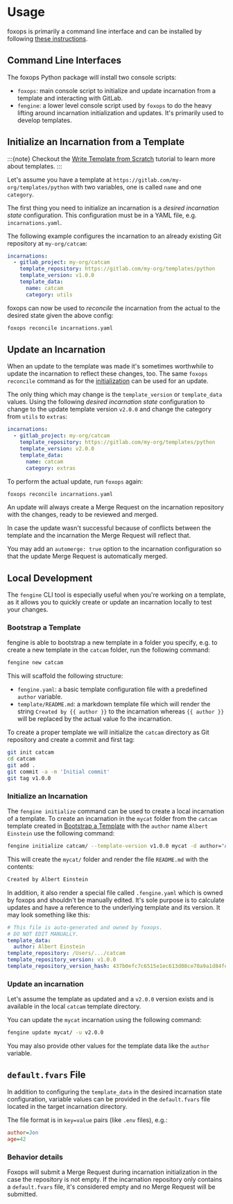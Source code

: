 # Usage

foxops is primarily a command line interface and can be installed by following [these instructions](installation).

## Command Line Interfaces

The foxops Python package will install two console scripts:

* `foxops`: main console script to initialize and update incarnation from a template and interacting with GitLab.
* `fengine`: a lower level console script used by `foxops` to do the heavy lifting around incarnation initialization and updates.
             It's primarily used to develop templates.

## Initialize an Incarnation from a Template

:::{note}
Checkout the [Write Template from Scratch](tutorials/write-template-from-scratch) tutorial to
learn more about templates.
:::

Let's assume you have a template at `https://gitlab.com/my-org/templates/python` with two variables, one is called `name` and one `category`.

The first thing you need to initialize an incarnation is a *desired incarnation state* configuration.
This configuration must be in a YAML file, e.g. `incarnations.yaml`.

The following example configures the incarnation to an already existing Git repository at `my-org/catcam`:

```yaml
incarnations:
  - gitlab_project: my-org/catcam
    template_repository: https://gitlab.com/my-org/templates/python
    template_version: v1.0.0
    template_data:
      name: catcam
      category: utils
```

foxops can now be used to *reconcile* the incarnation from the actual to the desired state given the above config:

```sh
foxops reconcile incarnations.yaml
```

## Update an Incarnation

When an update to the template was made it's sometimes worthwhile to update the incarnation to reflect these changes, too.
The same `foxops reconcile` command as for the [initialization](#initialize-an-incarnation-from-a-template) can be used
for an update.

The only thing which may change is the `template_version` or `template_data` values.
Using the following *desired incarnation state* configuration to change to the update template version `v2.0.0` and change
the category from `utils` to `extras`:

```yaml
incarnations:
  - gitlab_project: my-org/catcam
    template_repository: https://gitlab.com/my-org/templates/python
    template_version: v2.0.0
    template_data:
      name: catcam
      category: extras
```

To perform the actual update, run `foxops` again:

```sh
foxops reconcile incarnations.yaml
```

An update will always create a Merge Request on the incarnation repository with the changes, ready to be reviewed and merged.

In case the update wasn't successful because of conflicts between the template and the incarnation the Merge Request will
reflect that.

You may add an `automerge: true` option to the incarnation configuration so that the update Merge Request is automatically merged.

## Local Development

The `fengine` CLI tool is especially useful when you're working on a template,
as it allows you to quickly create or update an incarnation locally to test your changes.

### Bootstrap a Template

fengine is able to bootstrap a new template in a folder you specify, e.g. to create a new template in the `catcam` folder,
run the following command:

```sh
fengine new catcam
```

This will scaffold the following structure:

* `fengine.yaml`: a basic template configuration file with a predefined `author` variable.
* `template/README.md`: a markdown template file which will render the string `Created by {{ author }}` to the incarnation
                        whereas `{{ author }}` will be replaced by the actual value fo the incarnation.

To create a proper template we will initialize the `catcam` directory as Git repository and create a commit and first tag:

```sh
git init catcam
cd catcam
git add .
git commit -a -m 'Initial commit'
git tag v1.0.0
```

### Initialize an Incarnation

The `fengine initialize` command can be used to create a local incarnation of a template.
To create an incarnation in the `mycat` folder from the `catcam` template created in [Bootstrap a Template](#bootstrap-a-template)
with the `author` name `Albert Einstein` use the following command:

```sh
fengine initialize catcam/ --template-version v1.0.0 mycat -d author="Albert Einstein"
```

This will create the `mycat/` folder and render the file `README.md` with the contents:

```txt
Created by Albert Einstein
```

In addition, it also render a special file called `.fengine.yaml` which is owned by foxops
and shouldn't be manually edited. It's sole purpose is to calculate updates and have a reference
to the underlying template and its version.
It may look something like this:

```yaml
# This file is auto-generated and owned by foxops.
# DO NOT EDIT MANUALLY.
template_data:
  author: Albert Einstein
template_repository: /Users/.../catcam
template_repository_version: v1.0.0
template_repository_version_hash: 437b0efc7c6515e1ec613d08ce70a9a1d84fe7dc
```

### Update an incarnation

Let's assume the template as updated and a `v2.0.0` version exists
and is available in the local `catcam` template directory.

You can update the `mycat` incarnation using the following command:

```sh
fengine update mycat/ -u v2.0.0
```

You may also provide other values for the template data like the `author` variable.

## `default.fvars` File

In addition to configuring the `template_data` in the desired incarnation state configuration,
variable values can be provided in the `default.fvars` file located in the target incarnation directory.

The file format is in `key=value` pairs (like `.env` files), e.g.:

```ini
author=Jon
age=42
```

### Behavior details

Foxops will submit a Merge Request during incarnation initialization in the case the repository
is not empty.
If the incarnation repository only contains a `default.fvars` file, it's considered empty and
no Merge Request will be submitted.
